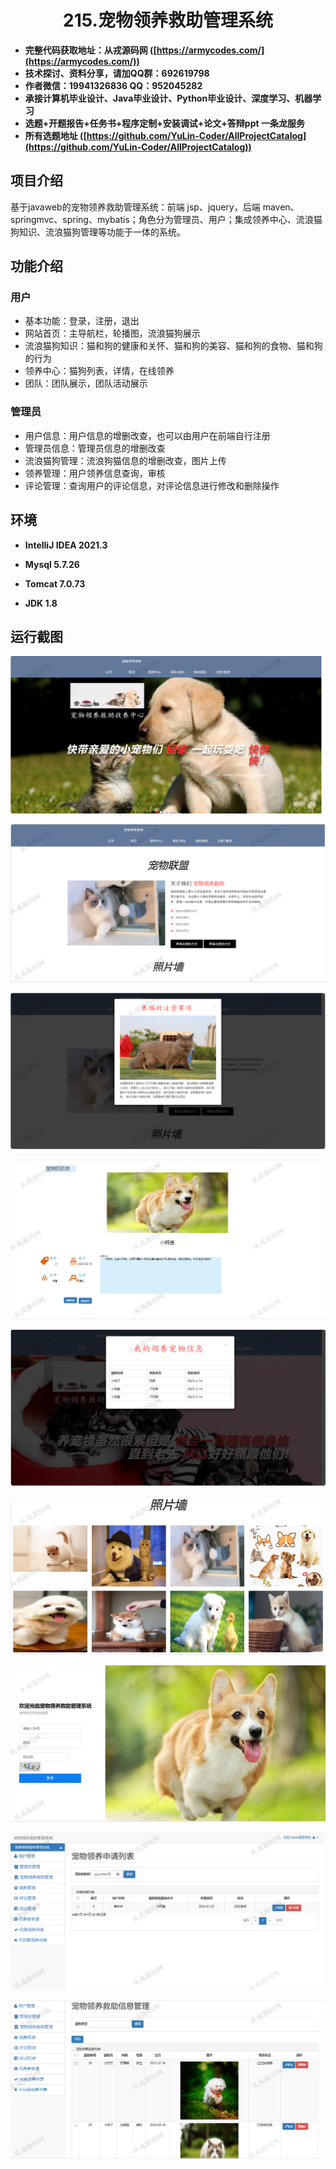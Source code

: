 <p><h1 align="center">215.宠物领养救助管理系统</h1></p>

- <b>完整代码获取地址：从戎源码网 ([https://armycodes.com/](https://armycodes.com/))</b>
- <b>技术探讨、资料分享，请加QQ群：692619798</b> 
- <b>作者微信：19941326836  QQ：952045282</b> 
- <b>承接计算机毕业设计、Java毕业设计、Python毕业设计、深度学习、机器学习</b>
- <b>选题+开题报告+任务书+程序定制+安装调试+论文+答辩ppt 一条龙服务</b>
- <b>所有选题地址 ([https://github.com/YuLin-Coder/AllProjectCatalog](https://github.com/YuLin-Coder/AllProjectCatalog)) </b>

## 项目介绍
基于javaweb的宠物领养救助管理系统：前端 jsp、jquery，后端 maven、springmvc、spring、mybatis；角色分为管理员、用户；集成领养中心、流浪猫狗知识、流浪猫狗管理等功能于一体的系统。

## 功能介绍

### 用户

- 基本功能：登录，注册，退出
- 网站首页：主导航栏，轮播图，流浪猫狗展示
- 流浪猫狗知识：猫和狗的健康和关怀、猫和狗的美容、猫和狗的食物、猫和狗的行为
- 领养中心：猫狗列表，详情，在线领养
- 团队：团队展示，团队活动展示

### 管理员

- 用户信息：用户信息的增删改查，也可以由用户在前端自行注册
- 管理员信息：管理员信息的增删改查
- 流浪猫狗管理：流浪狗猫信息的增删改查，图片上传
- 领养管理：用户领养信息查询，审核
- 评论管理：查询用户的评论信息，对评论信息进行修改和删除操作

## 环境

- <b>IntelliJ IDEA 2021.3</b>

- <b>Mysql 5.7.26</b>

- <b>Tomcat 7.0.73</b>

- <b>JDK 1.8</b>

## 运行截图

![](screenshot/1.png)

![](screenshot/2.png)

![](screenshot/3.png)

![](screenshot/4.png)

![](screenshot/5.png)

![](screenshot/6.png)

![](screenshot/7.png)

![](screenshot/8.png)

![](screenshot/9.png)
